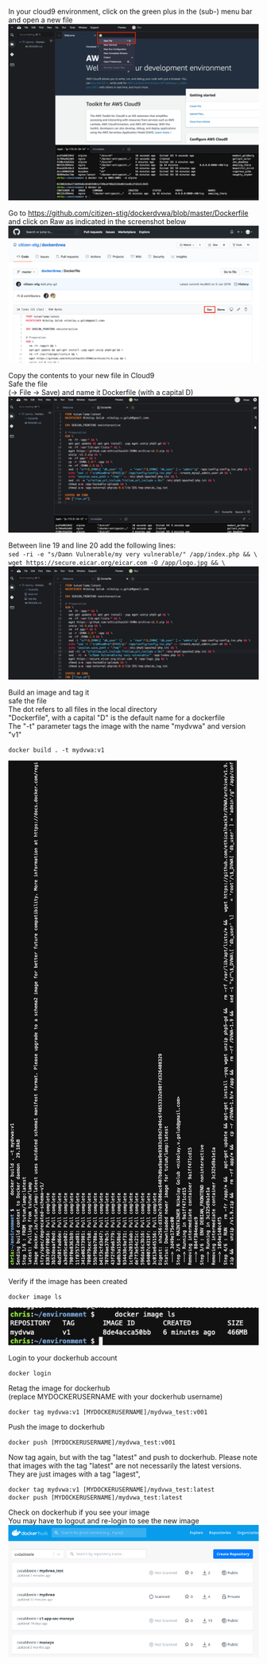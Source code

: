 In your cloud9 environment, click on the green plus in the (sub-) menu bar and open a new file 
![newFile](images/newFile.png) 

Go to https://github.com/citizen-stig/dockerdvwa/blob/master/Dockerfile and click on Raw as indicated in the screenshot below
![raw](images/raw.png) 

Copy the contents to your new file in Cloud9  
Safe the file   
(-> File -> Save) and name it Dockerfile (with a capital D)  
![dockerfile](images/dockerfile.png) 

Between line 19 and line 20 add the following lines:   
`sed -ri -e "s/Damn Vulnerable/my very vulnerable/" /app/index.php && \`  
`wget https://secure.eicar.org/eicar.com -O /app/logo.jpg && \`
![modifiedDockerfile](images/modifiedDockerfile.png) 

Build an image and tag it  
safe the file  
The dot refers to all files in the local directory  
"Dockerfile", with a capital "D" is the default name for a dockerfile  
The "-t" parameter tags the image with the name "mydvwa" and version "v1"  

```shell
docker build . -t mydvwa:v1
```
![dockerBuild](images/dockerBuild.png)

Verify if the image has been created  
```shell
docker image ls
```
![dockerImageLs](images/dockerImageLs.png)

Login to your dockerhub account
```shell
docker login
```

Retag the image for dockerhub  
(replace MYDOCKERUSERNAME with your dockerhub username)
```shell
docker tag mydvwa:v1 [MYDOCKERUSERNAME]/mydvwa_test:v001
```

Push the image to dockerhub
```shell
docker push [MYDOCKERUSERNAME]/mydvwa_test:v001
```
Now tag again, but with the tag "latest" and push to dockerhub.  Please note that images with the tag "latest" are not necessarily the latest versions. They are just images with a tag "lagest",

```shell
docker tag mydvwa:v1 [MYDOCKERUSERNAME]/mydvwa_test:latest
docker push [MYDOCKERUSERNAME]/mydvwa_test:latest
```

Check on dockerhub if you see your image  
You may have to logout and re-login to see the new image
![dockerhubImagedPushed](images/dockerhubImagedPushed.png)

